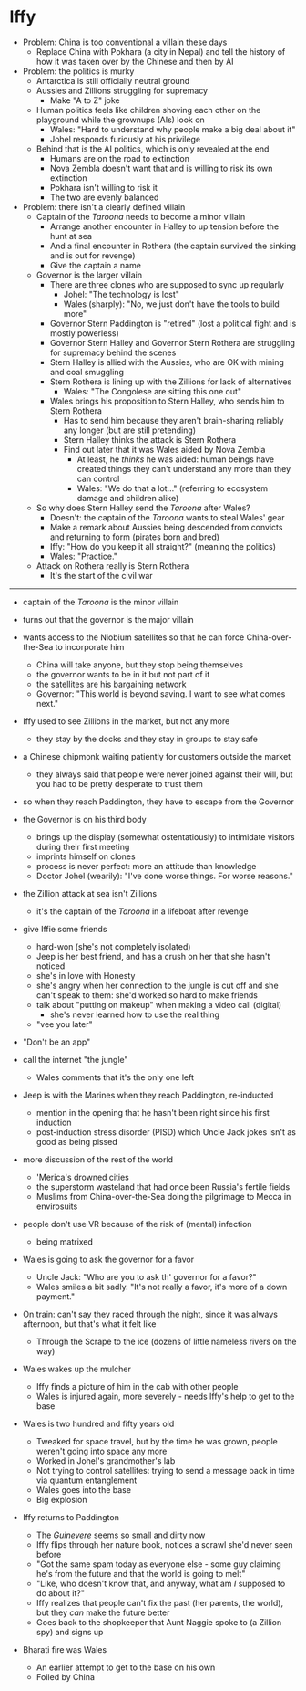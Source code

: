 # Iffy

- Problem: China is too conventional a villain these days
  - Replace China with Pokhara (a city in Nepal) and tell the history of how it was taken over by the Chinese and then by AI
- Problem: the politics is murky
  - Antarctica is still officially neutral ground
  - Aussies and Zillions struggling for supremacy
    - Make "A to Z" joke
  - Human politics feels like children shoving each other on the playground while the grownups (AIs) look on
    - Wales: "Hard to understand why people make a big deal about it"
    - Johel responds furiously at his privilege
  - Behind that is the AI politics, which is only revealed at the end
    - Humans are on the road to extinction
    - Nova Zembla doesn't want that and is willing to risk its own extinction
    - Pokhara isn't willing to risk it
    - The two are evenly balanced
- Problem: there isn't a clearly defined villain
  - Captain of the *Taroona* needs to become a minor villain
    - Arrange another encounter in Halley to up tension before the hunt at sea
    - And a final encounter in Rothera (the captain survived the sinking and is out for revenge)
    - Give the captain a name
  - Governor is the larger villain
    - There are three clones who are supposed to sync up regularly
      - Johel: "The technology is lost"
      - Wales (sharply): "No, we just don't have the tools to build more"
    - Governor Stern Paddington is "retired" (lost a political fight and is mostly powerless)
    - Governor Stern Halley and Governor Stern Rothera are struggling for supremacy behind the scenes
    - Stern Halley is allied with the Aussies, who are OK with mining and coal smuggling
    - Stern Rothera is lining up with the Zillions for lack of alternatives
      - Wales: "The Congolese are sitting this one out"
    - Wales brings his proposition to Stern Halley, who sends him to Stern Rothera
      - Has to send him because they aren't brain-sharing reliably any longer (but are still pretending)
      - Stern Halley thinks the attack is Stern Rothera
      - Find out later that it was Wales aided by Nova Zembla
        - At least, he *thinks* he was aided: human beings have created things they can't understand any more than they can control
        - Wales: "We do that a lot..." (referring to ecosystem damage and children alike)
  - So why does Stern Halley send the *Taroona* after Wales?
    - Doesn't: the captain of the *Taroona* wants to steal Wales' gear
    - Make a remark about Aussies being descended from convicts and returning to form (pirates born and bred)
    - Iffy: "How do you keep it all straight?" (meaning the politics)
    - Wales: "Practice."
  - Attack on Rothera really is Stern Rothera
    - It's the start of the civil war

--------------------

- captain of the *Taroona* is the minor villain
- turns out that the governor is the major villain
- wants access to the Niobium satellites so that he can force China-over-the-Sea to incorporate him
  - China will take anyone, but they stop being themselves
  - the governor wants to be in it but not part of it
  - the satellites are his bargaining network
  - Governor: "This world is beyond saving. I want to see what comes next."
- Iffy used to see Zillions in the market, but not any more
  - they stay by the docks and they stay in groups to stay safe
- a Chinese chipmonk waiting patiently for customers outside the market
  - they always said that people were never joined against their will, but you had to be pretty desperate to trust them
- so when they reach Paddington, they have to escape from the Governor
- the Governor is on his third body
  - brings up the display (somewhat ostentatiously) to intimidate visitors during their first meeting
  - imprints himself on clones
  - process is never perfect: more an attitude than knowledge
  - Doctor Johel (wearily): "I've done worse things. For worse reasons."
- the Zillion attack at sea isn't Zillions
  - it's the captain of the *Taroona* in a lifeboat after revenge

- give Iffie some friends
  - hard-won (she's not completely isolated)
  - Jeep is her best friend, and has a crush on her that she hasn't noticed
  - she's in love with Honesty
  - she's angry when her connection to the jungle is cut off and she can't speak to them: she'd worked so hard to make friends
  - talk about "putting on makeup" when making a video call (digital)
    - she's never learned how to use the real thing
  - "vee you later"

- "Don't be an app"

- call the internet "the jungle"
  - Wales comments that it's the only one left

- Jeep is with the Marines when they reach Paddington, re-inducted
  - mention in the opening that he hasn't been right since his first induction
  - post-induction stress disorder (PISD) which Uncle Jack jokes isn't as good as being pissed

- more discussion of the rest of the world
  - 'Merica's drowned cities
  - the superstorm wasteland that had once been Russia's fertile fields
  - Muslims from China-over-the-Sea doing the pilgrimage to Mecca in envirosuits

- people don't use VR because of the risk of (mental) infection
  - being matrixed

- Wales is going to ask the governor for a favor
  - Uncle Jack: "Who are you to ask th' governor for a favor?"
  - Wales smiles a bit sadly. "It's not really a favor, it's more of a down payment."

- On train: can't say they raced through the night, since it was always afternoon, but that's what it felt like
  - Through the Scrape to the ice (dozens of little nameless rivers on the way)

- Wales wakes up the mulcher
  - Iffy finds a picture of him in the cab with other people
  - Wales is injured again, more severely - needs Iffy's help to get to the base

- Wales is two hundred and fifty years old
  - Tweaked for space travel, but by the time he was grown, people weren't going into space any more
  - Worked in Johel's grandmother's lab
  - Not trying to control satellites: trying to send a message back in time via quantum entanglement
  - Wales goes into the base
  - Big explosion

- Iffy returns to Paddington
  - The _Guinevere_ seems so small and dirty now
  - Iffy flips through her nature book, notices a scrawl she'd never seen before
  - "Got the same spam today as everyone else - some guy claiming he's from the future and that the world is going to melt"
  - "Like, who doesn't know that, and anyway, what am _I_ supposed to do about it?"
  - Iffy realizes that people can't fix the past (her parents, the world), but they _can_ make the future better
  - Goes back to the shopkeeper that Aunt Naggie spoke to (a Zillion spy) and signs up

- Bharati fire was Wales
  - An earlier attempt to get to the base on his own
  - Foiled by China

